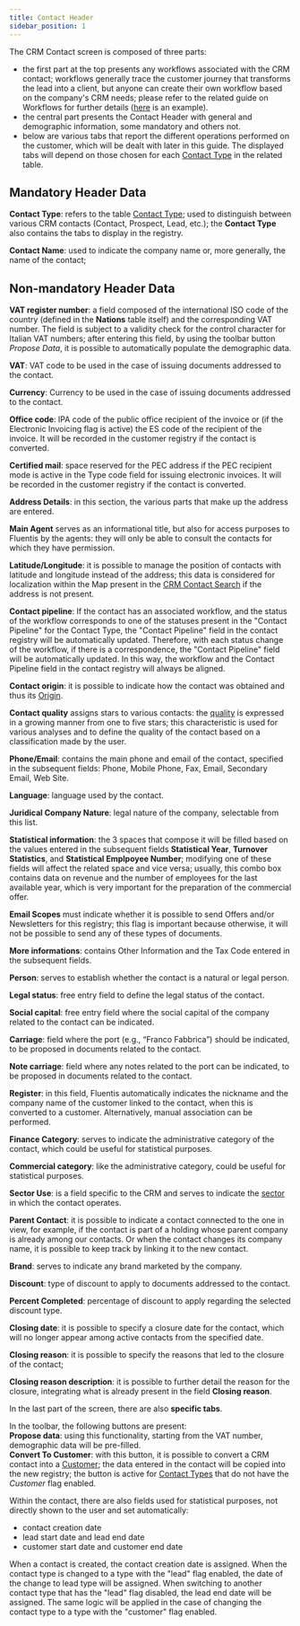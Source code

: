 ```yaml
---
title: Contact Header 
sidebar_position: 1
---
```


The CRM Contact screen is composed of three parts:     
- the first part at the top presents any workflows associated with the CRM contact; workflows generally trace the customer journey that transforms the lead into a client, but anyone can create their own workflow based on the company's CRM needs; please refer to the related guide on Workflows for further details ([here](/docs/crm/home-crm/contacts/workflow-example) is an example).               
- the central part presents the Contact Header with general and demographic information, some mandatory and others not.      
- below are various tabs that report the different operations performed on the customer, which will be dealt with later in this guide. The displayed tabs will depend on those chosen for each [Contact Type](/docs/configurations/tables/crm/contacts/contact-type) in the related table.            

## Mandatory Header Data 

**Contact Type**: refers to the table [Contact Type](/docs/configurations/tables/crm/contacts/contact-type); used to distinguish between various CRM contacts (Contact, Prospect, Lead, etc.); the **Contact Type** also contains the tabs to display in the registry.        

**Contact Name**: used to indicate the company name or, more generally, the name of the contact;    

## Non-mandatory Header Data 

**VAT register number**: a field composed of the international ISO code of the country (defined in the **Nations** table itself) and the corresponding VAT number. The field is subject to a validity check for the control character for Italian VAT numbers; after entering this field, by using the toolbar button *Propose Data*, it is possible to automatically populate the demographic data.   

**VAT**: VAT code to be used in the case of issuing documents addressed to the contact. 

**Currency**: Currency to be used in the case of issuing documents addressed to the contact. 

**Office code**: IPA code of the public office recipient of the invoice or (if the Electronic Invoicing flag is active) the ES code of the recipient of the invoice. It will be recorded in the customer registry if the contact is converted. 

**Certified mail**: space reserved for the PEC address if the PEC recipient mode is active in the Type code field for issuing electronic invoices. It will be recorded in the customer registry if the contact is converted. 

**Address Details**: in this section, the various parts that make up the address are entered.    

**Main Agent** serves as an informational title, but also for access purposes to Fluentis by the agents: they will only be able to consult the contacts for which they have permission.      

**Latitude/Longitude**: it is possible to manage the position of contacts with latitude and longitude instead of the address; this data is considered for localization within the Map present in the [CRM Contact Search](/docs/crm/home-crm/contacts/search-contacts) if the address is not present.     

**Contact pipeline**: If the contact has an associated workflow, and the status of the workflow corresponds to one of the statuses present in the "Contact Pipeline" for the Contact Type, the "Contact Pipeline" field in the contact registry will be automatically updated. 
Therefore, with each status change of the workflow, if there is a correspondence, the "Contact Pipeline" field will be automatically updated. In this way, the workflow and the Contact Pipeline field in the contact registry will always be aligned. 

**Contact origin**: it is possible to indicate how the contact was obtained and thus its [Origin](/docs/configurations/tables/crm/contacts/contact-origin).    

**Contact quality** assigns stars to various contacts: the [quality](/docs/configurations/tables/crm/contacts/contact-quality) is expressed in a growing manner from one to five stars; this characteristic is used for various analyses and to define the quality of the contact based on a classification made by the user.     

**Phone/Email**: contains the main phone and email of the contact, specified in the subsequent fields: Phone, Mobile Phone, Fax, Email, Secondary Email, Web Site. 

**Language**: language used by the contact.

**Juridical Company Nature**: legal nature of the company, selectable from this list. 

**Statistical information**: the 3 spaces that compose it will be filled based on the values entered in the subsequent fields **Statistical Year**, **Turnover Statistics**, and **Statistical Emplpoyee Number**; modifying one of these fields will affect the related space and vice versa; usually, this combo box contains data on revenue and the number of employees for the last available year, which is very important for the preparation of the commercial offer.    

**Email Scopes** must indicate whether it is possible to send Offers and/or Newsletters for this registry; this flag is important because otherwise, it will not be possible to send any of these types of documents. 

**More informations**: contains Other Information and the Tax Code entered in the subsequent fields.     

**Person**: serves to establish whether the contact is a natural or legal person.     

**Legal status**: free entry field to define the legal status of the contact.     

**Social capital**: free entry field where the social capital of the company related to the contact can be indicated.

**Carriage**: field where the port (e.g., “Franco Fabbrica”) should be indicated, to be proposed in documents related to the contact.

**Note carriage**: field where any notes related to the port can be indicated, to be proposed in documents related to the contact.

**Register**: in this field, Fluentis automatically indicates the nickname and the company name of the customer linked to the contact, when this is converted to a customer. Alternatively, manual association can be performed.     

**Finance Category**: serves to indicate the administrative category of the contact, which could be useful for statistical purposes.     

**Commercial category**: like the administrative category, could be useful for statistical purposes.     

**Sector Use**: is a field specific to the CRM and serves to indicate the [sector](/docs/configurations/tables/crm/contacts/sector-use) in which the contact operates.      

**Parent Contact**: it is possible to indicate a contact connected to the one in view, for example, if the contact is part of a holding whose parent company is already among our contacts. Or when the contact changes its company name, it is possible to keep track by linking it to the new contact.        

**Brand**: serves to indicate any brand marketed by the company.       

**Discount**: type of discount to apply to documents addressed to the contact.

**Percent Completed**: percentage of discount to apply regarding the selected discount type. 

**Closing date**: it is possible to specify a closure date for the contact, which will no longer appear among active contacts from the specified date.          

**Closing reason**: it is possible to specify the reasons that led to the closure of the contact;

**Closing reason description**: it is possible to further detail the reason for the closure, integrating what is already present in the field **Closing reason**.

In the last part of the screen, there are also **specific tabs**.     

In the toolbar, the following buttons are present:         
**Propose data**: using this functionality, starting from the VAT number, demographic data will be pre-filled.      
**Convert To Customer**: with this button, it is possible to convert a CRM contact into a [Customer](/docs/erp-home/registers/contacts/create-new-contact/general); the data entered in the contact will be copied into the new registry; the button is active for [Contact Types](/docs/configurations/tables/crm/contacts/contact-type) that do not have the *Customer* flag enabled.

Within the contact, there are also fields used for statistical purposes, not directly shown to the user and set automatically: 

- contact creation date
- lead start date and lead end date
- customer start date and customer end date

When a contact is created, the contact creation date is assigned. When the contact type is changed to a type with the "lead" flag enabled, the date of the change to lead type will be assigned. When switching to another contact type that has the "lead" flag disabled, the lead end date will be assigned. 
The same logic will be applied in the case of changing the contact type to a type with the "customer" flag enabled.